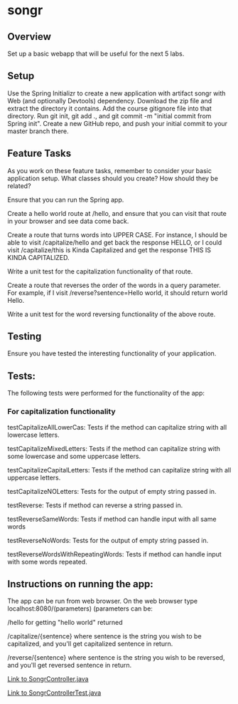 # songr

## Overview
Set up a basic webapp that will be useful for the next 5 labs.

## Setup
Use the Spring Initializr to create a new application with artifact songr with Web (and optionally Devtools) dependency. 
Download the zip file and extract the directory it contains. Add the course gitignore file into that directory.
Run git init, git add ., and git commit -m "initial commit from Spring init". 
Create a new GitHub repo, and push your initial commit to your master branch there.

## Feature Tasks
As you work on these feature tasks, remember to consider your basic application setup. 
What classes should you create? 
How should they be related?

Ensure that you can run the Spring app.

Create a hello world route at /hello, and ensure that you can visit that route in your browser and see data come back.

Create a route that turns words into UPPER CASE. 
For instance, I should be able to visit /capitalize/hello and get back the response HELLO, or I could visit /capitalize/this is Kinda Capitalized and get the response THIS IS KINDA CAPITALIZED.

Write a unit test for the capitalization functionality of that route.

Create a route that reverses the order of the words in a query parameter. 
For example, if I visit /reverse?sentence=Hello world, it should return world Hello.

Write a unit test for the word reversing functionality of the above route.

## Testing
Ensure you have tested the interesting functionality of your application.

## Tests:
The following tests were performed for the functionality of the app:

### For capitalization functionality

testCapitalizeAllLowerCas: Tests if the method can capitalize string with all lowercase letters.

testCapitalizeMixedLetters: Tests if the method can capitalize string with some lowercase and some uppercase letters.

testCapitalizeCapitalLetters: Tests if the method can capitalize string with all uppercase letters.

testCapitalizeNOLetters: Tests for the output of empty string passed in.

testReverse: Tests if method can reverse a string passed in.

testReverseSameWords: Tests if method can handle input with all same words

testReverseNoWords: Tests for the output of empty string passed in.

testReverseWordsWithRepeatingWords: Tests if method can handle input with some words repeated.

## Instructions on running the app: 

The app can be run from web browser. 
On the web browser type localhost:8080/(parameters)
(parameters can be: 

/hello for getting "hello world" returned

/capitalize/{sentence} where sentence is the string you wish to be capitalized, and you'll get capitalized sentence in return.

/reverse/{sentence} where sentence is the string you wish to be reversed, and you'll get reversed sentence in return.


[Link to SongrController.java](https://github.com/sadhikari07/songr/blob/master/src/main/java/com/sudadh/code401javaSongr/songrLab/SongrController.java)

[Link to SongrControllerTest.java](https://github.com/sadhikari07/songr/blob/master/src/test/java/com/sudadh/code401javaSongr/songrLab/SongrControllerTest.java)
